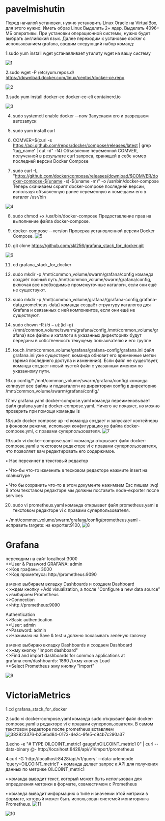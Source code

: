 # pavelmishutin
Перед началой установки, нужно установить Linux Oracle на VirtualBox, для этого нужно:
Иметь образ Linux Выделить 2+ ядер. Выделать 4096+ МБ оперативы. При установки операционной системы, нужно будет выбрать английский язык.
Далее переходим к установке docker с использованием grafana, вводим следующий набор команд:

1.sudo yum install wget
 устанавливает утилиту wget на вашу систему
 
![1](https://github.com/user-attachments/assets/afebe2c6-6dfc-402c-ab77-f2caf7029b02)

2.sudo wget -P /etc/yum.repos.d/ https://download.docker.com/linux/centos/docker-ce.repo

![2](https://github.com/user-attachments/assets/d6049aad-a24f-4148-84f5-7553b2b6cfab)

3.sudo yum install docker-ce docker-ce-cli containerd.io

![3](https://github.com/user-attachments/assets/a4f2f2a1-fdee-48e0-a0af-cf3ca35b067d)

4. sudo systemctl enable docker --now
   Запускаем его и разрешаем автозапуск

5. sudo yum install curl
6. COMVER=$(curl -s https://api.github.com/repos/docker/compose/releases/latest | grep 'tag_name' | cut -d\" -f4)
Объявление переменной COMVER, полученной в результате curl запроса, хранящей в себе номер последней версии Docker Compose



7. sudo curl -L "https://github.com/docker/compose/releases/download/$COMVER/docker-compose-$(uname -s)-$(uname -m)" -o /usr/bin/docker-compose
Теперь скачиваем скрипт docker-compose последней версии, используя объявленную ранее переменную и помещаем его в каталог /usr/bin

![4](https://github.com/user-attachments/assets/43b4dd85-927e-46b4-8d8e-691ae1ec199f)

8. sudo chmod +x /usr/bin/docker-compose
Предоставление прав на выполнение файла docker-compose.

9. docker-compose --version
Проверка установленной версии Docker Compose.
![5](https://github.com/user-attachments/assets/eeed4070-5abd-4d83-a99b-da340c694964)


10. git clone https://github.com/skl256/grafana_stack_for_docker.git

![6](https://github.com/user-attachments/assets/a04d66ca-c080-4d7e-8cd1-8f1a1852b8c8)

11. cd grafana_stack_for_docker

12. sudo mkdir -p /mnt/common_volume/swarm/grafana/config
 команда создаёт полный путь /mnt/common_volume/swarm/grafana/config, включая все необходимые промежуточные каталоги, если они ещё не существуют.
 
13. sudo mkdir -p /mnt/common_volume/grafana/{grafana-config,grafana-data,prometheus-data}
 команда создаёт структуру каталогов для Grafana и связанных с ней компонентов, если они ещё не существуют.
 
14. sudo chown -R $(id -u):$(id -g) {/mnt/common_volume/swarm/grafana/config,/mnt/common_volume/grafana}
все файлы и каталоги в указанных директориях будут переданы в собственность текущему пользователю и его группе

15. touch /mnt/common_volume/grafana/grafana-config/grafana.ini
файл grafana.ini уже существует, команда обновит его временные метки (время последнего доступа и изменения). Если файл не существует, команда создаст новый пустой файл с указанным именем по указанному пути.

16.cp config/* /mnt/common_volume/swarm/grafana/config/
команда копирует все файлы и подкаталоги из директории config в директорию /mnt/common_volume/swarm/grafana/config/

17.mv grafana.yaml docker-compose.yaml
команда переименовывает файл grafana.yaml в docker-compose.yaml. Ничего не покажет, но можно проверить при помощи команды ls

18.sudo docker compose up -d
команда создает и запускает контейнеры в фоновом режиме, используя конфигурацию из файла docker-compose.yml, с правами суперпользователя.
![7](https://github.com/user-attachments/assets/b6a4905d-8dba-4f83-939b-61ad83dff2c3)


19.sudo vi docker-compose.yaml
•команда открывает файл docker-compose.yaml в текстовом редакторе vi с правами суперпользователя, что позволяет вам редактировать его содержимое.

• Нас перекинет в текстовый редактор

• Что-бы что-то изменить в тесковом редакторе нажмите insert на клавиатуре

• Что бы сохранить что-то в этом документе нажимаем Esc пишем :wq! В этом текставом редакторе мы должны поставить node-exporter после services


20. sudo vi prometheus.yaml 
команда открывает файл prometheus.yaml в текстовом редакторе vi с правами суперпользователя.

• /mnt/common_volume/swarm/grafana/config/prometheus.yaml - исправить targets: на exporter:9100,
![8](https://github.com/user-attachments/assets/ce359f44-aab2-426e-be0e-d13056b71b3e)

<h1>Grafana</h1>
переходим на сайт localhost:3000 <br>
<>User & Password GRAFANA: admin <br>
<>Код графаны: 3000 <br>
<>Код прометеуса: http://prometheus:9090 <br>

в меню выбираем вкладку Dashboards и создаем Dashboard <br>
<>ждем кнопку +Add visualization, а после "Configure a new data source" <br>
<>выбираем Prometheus <br>
<>Connection <br>
<>http://prometheus:9090 <br>

Authentication <br>
<>Basic authentication <br>
<>User: admin <br>
<>Password: admin <br>
<>Нажимаю на Save & test и должно показывать зелёную галочку <br>

в меню выбираю вкладку Dashboards и создаем Dashboard <br>
<>жму кнопку "Import dashboard" <br>
<>Find and import dashboards for common applications at grafana.com/dashboards: 1860 //жму кнопку Load <br>
<>Select Prometheus жму кнопку "Import" <br>

![9](https://github.com/user-attachments/assets/2465f732-d5ab-4ba3-9d14-0224a22f1a18)

<h1>VictoriaMetrics</h1>

1.cd grafana_stack_for_docker

2.sudo vi docker-compose.yaml
команда sudo открывает файл docker-compose.yaml в редакторе vi с правами суперпользователя.
В самом текстовом редакторе после prometheus вставляем
![382823376-b25ebd84-0173-4e2c-9fe5-c94b7c290a37](https://github.com/user-attachments/assets/10745382-5e2a-40a2-ae74-eae9acdfde32)

3.echo -e "# TYPE OILCOINT_metric1 gauge\nOILCOINT_metric1 0" | curl --data-binary @- http://localhost:8428/api/v1/import/prometheus  

4.curl -G 'http://localhost:8428/api/v1/query' --data-urlencode 'query=OILCOINT_metric1'
• команда делает запрос к API для получения данных по метрике OILCOINT_metric1

• команда выводит текст, который может быть использован для определения метрики в формате, совместимом с Prometheus

• команда выводит информацию о типе и значении этой метрики в формате, который может быть использован системой мониторинга Prometheus.
![11](https://github.com/user-attachments/assets/ad7fb070-6179-4331-95cd-5a3ec146f5e6)

![10](https://github.com/user-attachments/assets/12f96467-916e-41d2-9149-4a45740ffd37)

